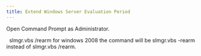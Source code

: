 ```yaml
---
title: Extend Windows Server Evaluation Period
---
```


Open Command Prompt as Administrator.

 
slmgr.vbs /rearm
for windows 2008 the command will be slmgr.vbs -rearm instead of slmgr.vbs /rearm.
 
